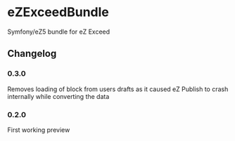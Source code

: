# eZExceedBundle

Symfony/eZ5 bundle for eZ Exceed

## Changelog

### 0.3.0

Removes loading of block from users drafts as it caused eZ Publish to crash internally while converting the data

### 0.2.0

First working preview
